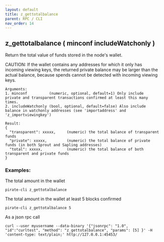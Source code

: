 ```yaml
---
layout: default
title: z_gettotalbalance
parent: RPC / CLI
nav_order: 14
---
```


## z_gettotalbalance ( minconf includeWatchonly )

Return the total value of funds stored in the node's wallet.

CAUTION: If the wallet contains any addresses for which it only has incoming viewing keys,
the returned private balance may be larger than the actual balance, because spends cannot
be detected with incoming viewing keys.

```
Arguments:
1. minconf          (numeric, optional, default=1) Only include private and transparent transactions confirmed at least this many times.
2. includeWatchonly (bool, optional, default=false) Also include balance in watchonly addresses (see 'importaddress' and 'z_importviewingkey')
```
```
Result:
{
  "transparent": xxxxx,     (numeric) the total balance of transparent funds
  "private": xxxxx,         (numeric) the total balance of private funds (in both Sprout and Sapling addresses)
  "total": xxxxx,           (numeric) the total balance of both transparent and private funds
}
```

### Examples:

The total amount in the wallet
```
pirate-cli z_gettotalbalance 
```

The total amount in the wallet at least 5 blocks confirmed
```
pirate-cli z_gettotalbalance 5
```

As a json rpc call
```
curl --user myusername --data-binary '{"jsonrpc": "1.0", "id":"curltest", "method": "z_gettotalbalance", "params": [5] }' -H 'content-type: text/plain;' http://127.0.0.1:45453/
```
